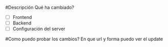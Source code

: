 #Descripción
Qué ha cambiado?

- [ ] Frontend
- [ ] Backend
- [ ] Configuración del server

#Como puedo probar los cambios?
En que url y forma puedo ver el update

